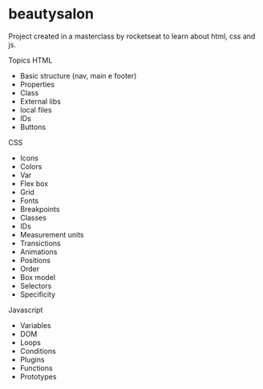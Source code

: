 # beautysalon
Project created in a masterclass by rocketseat to learn about html, css and js.

Topics
HTML
- Basic structure (nav, main e footer)
- Properties
- Class
- External libs
- local files
- IDs
- Buttons

CSS
- Icons
- Colors
- Var
- Flex box
- Grid
- Fonts
- Breakpoints
- Classes
- IDs
- Measurement units
- Transictions
- Animations
- Positions
- Order
- Box model
- Selectors
- Specificity

Javascript
- Variables
- DOM
- Loops
- Conditions
- Plugins
- Functions
- Prototypes
